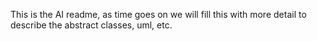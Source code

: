 This is the AI readme, as time goes on we will fill this with more detail to describe
the abstract classes, uml, etc.